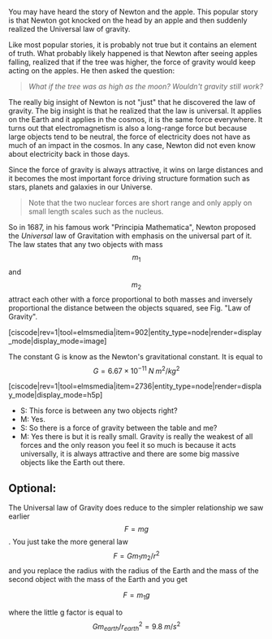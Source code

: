 You may have heard the story of Newton and the apple. This popular story is that Newton got knocked on the head by an apple and then suddenly realized the Universal law of gravity.

Like most popular stories, it is probably not true but it contains an element of truth. What probably likely happened is that Newton after seeing apples falling, realized that if the tree was higher, the force of gravity would keep acting on the apples. He then asked the question:

> _What if the tree was as high as the moon? Wouldn't gravity still work?_

The really big insight of Newton is not "just" that he discovered the law of gravity. The big insight is that he realized that the law is universal. It applies on the Earth and it applies in the cosmos, it is the same force everywhere. It turns out that electromagnetism is also a long-range force but because large objects tend to be neutral, the force of electricity does not have as much of an impact in the cosmos. In any case, Newton did not even know about electricity back in those days.

Since the force of gravity is always attractive, it wins on large distances and it becomes the most important force driving structure formation such as stars, planets and galaxies in our Universe. 

> Note that the two nuclear forces are short range and only apply on small length scales such as the nucleus.

So in 1687, in his famous work "Principia Mathematica", Newton proposed the _Universal_ law of Gravitation with emphasis on the universal part of it. The law states that any two objects with mass $$m_1$$ and $$m_2$$ attract each other with a force proportional to both masses and inversely proportional the distance between the objects squared, see Fig. "Law of Gravity".

[ciscode|rev=1|tool=elmsmedia|item=902|entity_type=node|render=display_mode|display_mode=image]

The constant G is know as the Newton's gravitational constant. It is equal to $$G = 6.67 \times 10^{-11}\; N\;m^2/kg^2$$

[ciscode|rev=1|tool=elmsmedia|item=2736|entity_type=node|render=display_mode|display_mode=h5p]


- S: This force is between any two objects right?
- M: Yes.
- S: So there is a force of gravity between the table and me?
- M: Yes there is but it is really small. Gravity is really the weakest of all forces and the only reason you feel it so much is because it acts universally, it is always attractive and there are some big massive objects like the Earth out there.

## Optional:

The Universal law of Gravity does reduce to the simpler relationship we saw earlier $$F=mg$$. You just take the more general law $$F = G m_1m_2/r^2$$ and you replace the radius with the radius of the Earth and the mass of the second object with the mass of the Earth and you get

$$F = m_1 g$$

where the little g factor is equal to $$G m_{earth}/r_{earth}^2 = 9.8\; m/s^2$$